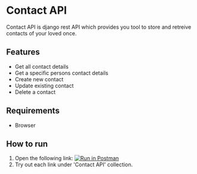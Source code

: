 # Contact API

Contact API is django rest API which provides you tool to store and retreive contacts of your loved once.

## Features

- Get all contact details
- Get a specific persons contact details
- Create new contact
- Update existing contact
- Delete a contact

## Requirements

- Browser

## How to run
1. Open the following link:
[![Run in Postman](https://run.pstmn.io/button.svg)](https://god.gw.postman.com/run-collection/21659957-24afc85c-15e4-4faa-b465-8874a4c66e04?action=collection%2Ffork&collection-url=entityId%3D21659957-24afc85c-15e4-4faa-b465-8874a4c66e04%26entityType%3Dcollection%26workspaceId%3D7d3c471b-1bcd-4fd9-a7a7-6d0fbc69a652)
2. Try out each link under 'Contact API' collection.
